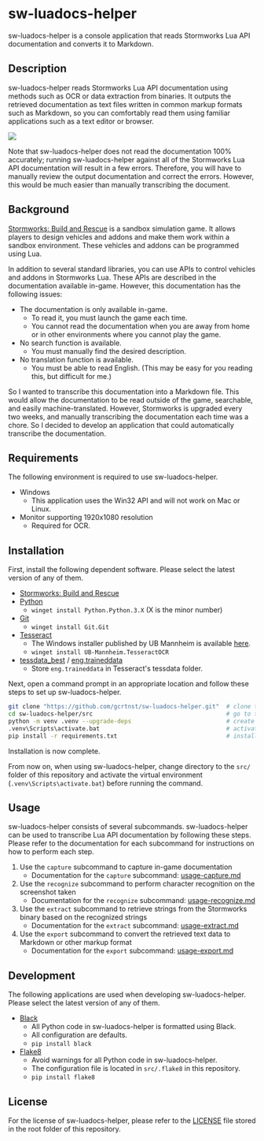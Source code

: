 # sw-luadocs-helper
sw-luadocs-helper is a console application that reads Stormworks Lua API documentation and converts it to Markdown.

## Description
sw-luadocs-helper reads Stormworks Lua API documentation using methods such as OCR or data extraction from binaries. It outputs the retrieved documentation as text files written in common markup formats such as Markdown, so you can comfortably read them using familiar applications such as a text editor or browser.

![](https://i.imgur.com/GiOi9kp.png)

Note that sw-luadocs-helper does not read the documentation 100% accurately; running sw-luadocs-helper against all of the Stormworks Lua API documentation will result in a few errors. Therefore, you will have to manually review the output documentation and correct the errors. However, this would be much easier than manually transcribing the document.

## Background
[Stormworks: Build and Rescue](https://store.steampowered.com/app/573090/Stormworks_Build_and_Rescue/) is a sandbox simulation game. It allows players to design vehicles and addons and make them work within a sandbox environment. These vehicles and addons can be programmed using Lua.

In addition to several standard libraries, you can use APIs to control vehicles and addons in Stormworks Lua. These APIs are described in the documentation available in-game. However, this documentation has the following issues:

- The documentation is only available in-game.
  - To read it, you must launch the game each time.
  - You cannot read the documentation when you are away from home or in other environments where you cannot play the game.
- No search function is available.
  - You must manually find the desired description.
- No translation function is available.
  - You must be able to read English. (This may be easy for you reading this, but difficult for me.)

So I wanted to transcribe this documentation into a Markdown file. This would allow the documentation to be read outside of the game, searchable, and easily machine-translated. However, Stormworks is upgraded every two weeks, and manually transcribing the documentation each time was a chore. So I decided to develop an application that could automatically transcribe the documentation.

## Requirements
The following environment is required to use sw-luadocs-helper.
- Windows
  - This application uses the Win32 API and will not work on Mac or Linux.
- Monitor supporting 1920x1080 resolution
  - Required for OCR.

## Installation
First, install the following dependent software. Please select the latest version of any of them.
- [Stormworks: Build and Rescue](https://store.steampowered.com/app/573090/Stormworks_Build_and_Rescue/)
- [Python](https://www.python.org/)
  - `winget install Python.Python.3.X` (X is the minor number)
- [Git](https://git-scm.com/)
  - `winget install Git.Git`
- [Tesseract](https://github.com/tesseract-ocr/tesseract)
  - The Windows installer published by UB Mannheim is available [here](https://github.com/UB-Mannheim/tesseract/wiki).
  - `winget install UB-Mannheim.TesseractOCR`
- [tessdata_best](https://github.com/tesseract-ocr/tessdata_best) / [eng.traineddata](https://github.com/tesseract-ocr/tessdata_best/blob/main/eng.traineddata)
  - Store `eng.traineddata` in Tesseract's tessdata folder.

Next, open a command prompt in an appropriate location and follow these steps to set up sw-luadocs-helper.

```sh
git clone "https://github.com/gcrtnst/sw-luadocs-helper.git"  # clone this repository locally
cd sw-luadocs-helper/src                                      # go to the src/ folder of this repository
python -m venv .venv --upgrade-deps                           # create venv
.venv\Scripts\activate.bat                                    # activate venv
pip install -r requirements.txt                               # install dependent packages
```

Installation is now complete.

From now on, when using sw-luadocs-helper, change directory to the `src/` folder of this repository and activate the virtual environment (`.venv\Scripts\activate.bat`) before running the command.

## Usage
sw-luadocs-helper consists of several subcommands. sw-luadocs-helper can be used to transcribe Lua API documentation by following these steps. Please refer to the documentation for each subcommand for instructions on how to perform each step.
1. Use the `capture` subcommand to capture in-game documentation
    - Documentation for the `capture` subcommand: [usage-capture.md](usage-capture.md)
2. Use the `recognize` subcommand to perform character recognition on the screenshot taken
    - Documentation for the `recognize` subcommand: [usage-recognize.md](usage-recognize.md)
3. Use the `extract` subcommand to retrieve strings from the Stormworks binary based on the recognized strings
    - Documentation for the `extract` subcommand: [usage-extract.md](usage-extract.md)
4. Use the `export` subcommand to convert the retrieved text data to Markdown or other markup format
    - Documentation for the `export` subcommand: [usage-export.md](usage-export.md)

## Development
The following applications are used when developing sw-luadocs-helper. Please select the latest version of any of them.
- [Black](https://github.com/psf/black)
  - All Python code in sw-luadocs-helper is formatted using Black.
  - All configuration are defaults.
  - `pip install black`
- [Flake8](https://github.com/pycqa/flake8)
  - Avoid warnings for all Python code in sw-luadocs-helper.
  - The configuration file is located in `src/.flake8` in this repository.
  - `pip install flake8`

## License
For the license of sw-luadocs-helper, please refer to the [LICENSE](../../LICENSE) file stored in the root folder of this repository.
